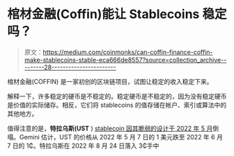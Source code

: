 # 棺材金融(Coffin)能让 Stablecoins 稳定吗？

> 原文：<https://medium.com/coinmonks/can-coffin-finance-coffin-make-stablecoins-stable-eca666de8557?source=collection_archive---------28----------------------->

棺材金融(COFFIN) 是一家初创的区块链项目，试图让稳定的收入稳定下来。

解释一下，许多稳定的硬币是不稳定的。稳定硬币是不稳定的，因为没有稳定硬币是价值的实际储存。相反，它们将 stablecoins 的值存储在帐户、索引或算法中的其他地方。

值得注意的是，**特拉乌斯(UST** ) [stablecoin 因其脆弱的设计于 2022 年 5 月](https://blog.chainalysis.com/reports/how-terrausd-collapsed/)倒塌。Gemini 估计，UST 的价格从 2022 年 5 月 7 日的 1 美元跌至 2022 年 6 月 7 日的 1₵。特拉乌斯在 2022 年 8 月 24 日落入 3₵手中